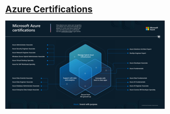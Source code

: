 
# [Azure Certifications](https://cdn-dynmedia-1.microsoft.com/is/content/microsoftcorp/microsoft/final/en-us/microsoft-brand/documents/Azure-Certification-poster.pdf)

<img src="azure_certifications.png" alt="azure certs" />
